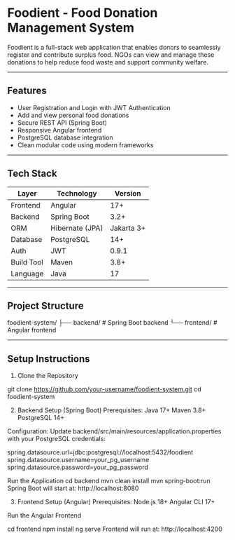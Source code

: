 # Foodient - Food Donation Management System

Foodient is a full-stack web application that enables donors to seamlessly register and contribute surplus food. NGOs can view and manage these donations to help reduce food waste and support community welfare.

---

## Features

- User Registration and Login with JWT Authentication
- Add and view personal food donations
- Secure REST API (Spring Boot)
- Responsive Angular frontend
- PostgreSQL database integration
- Clean modular code using modern frameworks

---

## Tech Stack

| Layer        | Technology        | Version       |
|--------------|-------------------|---------------|
| Frontend     | Angular           | 17+           |
| Backend      | Spring Boot       | 3.2+          |
| ORM          | Hibernate (JPA)   | Jakarta 3+    |
| Database     | PostgreSQL        | 14+           |
| Auth         | JWT               | 0.9.1         |
| Build Tool   | Maven             | 3.8+          |
| Language     | Java              | 17            |

---

## Project Structure

foodient-system/
├── backend/ # Spring Boot backend
└── frontend/ # Angular frontend


---

## Setup Instructions

1. Clone the Repository

git clone https://github.com/your-username/foodient-system.git
cd foodient-system


2. Backend Setup (Spring Boot)
Prerequisites:
Java 17+
Maven 3.8+
PostgreSQL 14+

Configuration:
Update backend/src/main/resources/application.properties with your PostgreSQL credentials:

spring.datasource.url=jdbc:postgresql://localhost:5432/foodient
spring.datasource.username=your_pg_username
spring.datasource.password=your_pg_password

Run the Application
cd backend
mvn clean install
mvn spring-boot:run
Spring Boot will start at: http://localhost:8080

3. Frontend Setup (Angular)
Prerequisites:
Node.js 18+
Angular CLI 17+

Run the Angular Frontend

cd frontend
npm install
ng serve
Frontend will run at: http://localhost:4200
